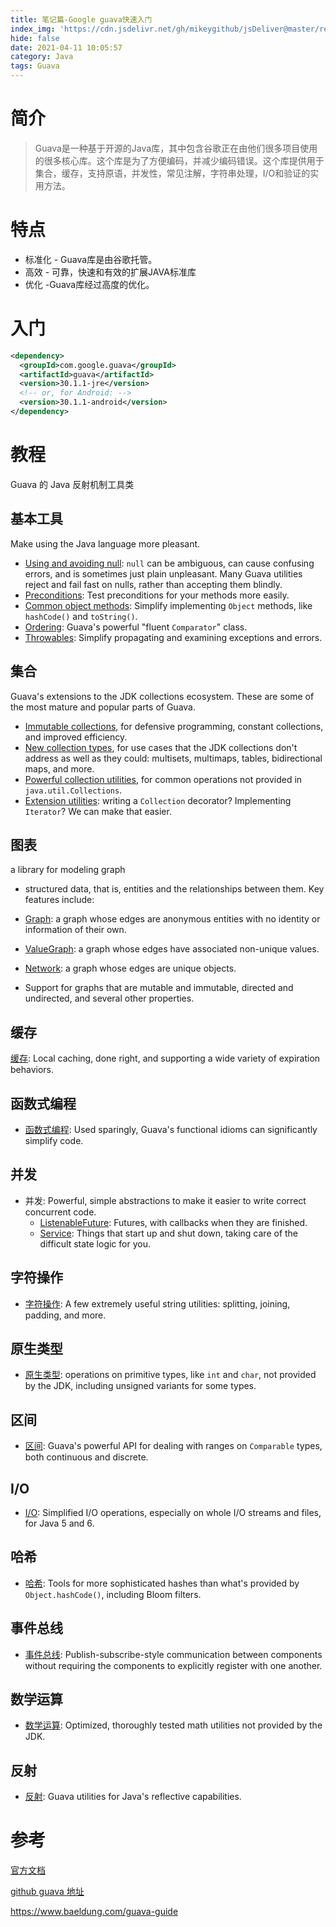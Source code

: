 ```yaml
---
title: 笔记篇-Google guava快速入门
index_img: 'https://cdn.jsdelivr.net/gh/mikeygithub/jsDeliver@master/resource/img/google-guava.jpg'
hide: false
date: 2021-04-11 10:05:57
category: Java
tags: Guava
---
```


# 简介

>Guava是一种基于开源的Java库，其中包含谷歌正在由他们很多项目使用的很多核心库。这个库是为了方便编码，并减少编码错误。这个库提供用于集合，缓存，支持原语，并发性，常见注解，字符串处理，I/O和验证的实用方法。

# 特点

- 标准化 - Guava库是由谷歌托管。
- 高效 - 可靠，快速和有效的扩展JAVA标准库
- 优化 -Guava库经过高度的优化。

# 入门

```xml
<dependency>
  <groupId>com.google.guava</groupId>
  <artifactId>guava</artifactId>
  <version>30.1.1-jre</version>
  <!-- or, for Android: -->
  <version>30.1.1-android</version>
</dependency>
```

# 教程

Guava 的 Java 反射机制工具类

## 基本工具

 Make using the Java language more pleasant.

- [Using and avoiding null](https://github.com/google/guava/wiki/UsingAndAvoidingNullExplained): `null` can be ambiguous, can cause confusing errors, and is sometimes just plain unpleasant. Many Guava utilities reject and fail fast on nulls, rather than accepting them blindly.
- [Preconditions](https://github.com/google/guava/wiki/PreconditionsExplained): Test preconditions for your methods more easily.
- [Common object methods](https://github.com/google/guava/wiki/CommonObjectUtilitiesExplained): Simplify implementing `Object` methods, like `hashCode()` and `toString()`.
- [Ordering](https://github.com/google/guava/wiki/OrderingExplained): Guava's powerful "fluent `Comparator`" class.
- [Throwables](https://github.com/google/guava/wiki/ThrowablesExplained): Simplify propagating and examining exceptions and errors.

## 集合

 Guava's extensions to the JDK collections ecosystem. These are some of the most mature and popular parts of Guava.

- [Immutable collections](https://github.com/google/guava/wiki/ImmutableCollectionsExplained), for defensive programming, constant collections, and improved efficiency.
- [New collection types](https://github.com/google/guava/wiki/NewCollectionTypesExplained), for use cases that the JDK collections don't address as well as they could: multisets, multimaps, tables, bidirectional maps, and more.
- [Powerful collection utilities](https://github.com/google/guava/wiki/CollectionUtilitiesExplained), for common operations not provided in `java.util.Collections`.
- [Extension utilities](https://github.com/google/guava/wiki/CollectionHelpersExplained): writing a `Collection` decorator? Implementing `Iterator`? We can make that easier.

## 图表

a library for modeling graph

- structured data, that is, entities and the relationships between them. Key features include:

- [Graph](https://github.com/google/guava/wiki/GraphsExplained#graph): a graph whose edges are anonymous entities with no identity or information of their own.
- [ValueGraph](https://github.com/google/guava/wiki/GraphsExplained#valuegraph): a graph whose edges have associated non-unique values.
- [Network](https://github.com/google/guava/wiki/GraphsExplained#network): a graph whose edges are unique objects.
- Support for graphs that are mutable and immutable, directed and undirected, and several other properties.

## 缓存

[缓存](https://github.com/google/guava/wiki/CachesExplained): Local caching, done right, and supporting a wide variety of expiration behaviors.

## 函数式编程

- [函数式编程](https://github.com/google/guava/wiki/FunctionalExplained): Used sparingly, Guava's functional idioms can significantly simplify code.

## 并发

- 并发: Powerful, simple abstractions to make it easier to write correct concurrent code.
  - [ListenableFuture](https://github.com/google/guava/wiki/ListenableFutureExplained): Futures, with callbacks when they are finished.
  - [Service](https://github.com/google/guava/wiki/ServiceExplained): Things that start up and shut down, taking care of the difficult state logic for you.

## 字符操作

- [字符操作](https://github.com/google/guava/wiki/StringsExplained): A few extremely useful string utilities: splitting, joining, padding, and more.

## 原生类型

- [原生类型](https://github.com/google/guava/wiki/PrimitivesExplained): operations on primitive types, like `int` and `char`, not provided by the JDK, including unsigned variants for some types.

## 区间

- [区间](https://github.com/google/guava/wiki/RangesExplained): Guava's powerful API for dealing with ranges on `Comparable` types, both continuous and discrete.

## I/O

- [I/O](https://github.com/google/guava/wiki/IOExplained): Simplified I/O operations, especially on whole I/O streams and files, for Java 5 and 6.

## 哈希

- [哈希](https://github.com/google/guava/wiki/HashingExplained): Tools for more sophisticated hashes than what's provided by `Object.hashCode()`, including Bloom filters.

## 事件总线

- [事件总线](https://github.com/google/guava/wiki/EventBusExplained): Publish-subscribe-style communication between components without requiring the components to explicitly register with one another.

## 数学运算

- [数学运算](https://github.com/google/guava/wiki/MathExplained): Optimized, thoroughly tested math utilities not provided by the JDK.

## 反射

- [反射](https://github.com/google/guava/wiki/ReflectionExplained): Guava utilities for Java's reflective capabilities.

# 参考

[官方文档](https://github.com/google/guava/wiki)

[github guava 地址](https://github.com/google/guava)

https://www.baeldung.com/guava-guide   


 